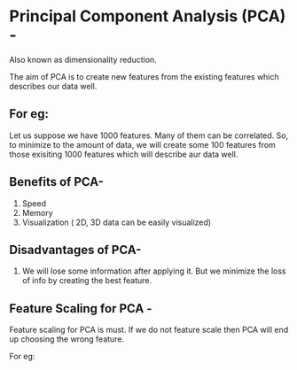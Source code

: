 
# Principal Component Analysis (PCA) -

Also known as dimensionality reduction.

The aim of PCA is to create new features from the existing features which describes our data well.

## For eg:
 
Let us suppose we have 1000 features. Many of them can be correlated. So, to minimize to the amount of data, we will create some 100 features from those exisiting 1000 features which will describe aur data well.

## Benefits of PCA- 
1. Speed
2. Memory
3. Visualization ( 2D, 3D data can be easily visualized)

## Disadvantages of PCA- 
1. We will lose some information after applying it. But we minimize the loss of info by creating the best feature.

## Feature Scaling for PCA - 

Feature scaling for PCA is must. If we do not feature scale then PCA will end up choosing the wrong feature. 

For eg:







